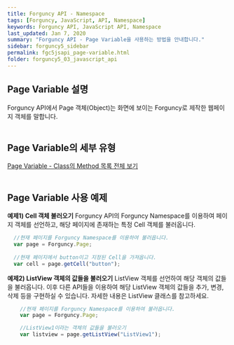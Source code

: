 ```yaml
---
title: Forguncy API - Namespace
tags: [Forguncy, JavaScript, API, Namespace]
keywords: Forguncy API, JavaScript API, Namespace
last_updated: Jan 7, 2020
summary: "Forguncy API - Page Variable을 사용하는 방법을 안내합니다."
sidebar: forguncy5_sidebar
permalink: fgc5jsapi_page-variable.html
folder: forguncy5_03_javascript_api
---
```


## Page Variable 설명
Forguncy API에서 Page 객체(Object)는 화면에 보이는 Forguncy로 제작한 웹페이지 객체를 말합니다. 
<br /><br />

## Page Variable의 세부 유형
[Page Variable - Class의 Method 목록 전체 보기](fgc5jsapi_page-class-list.html)
<br /><br />

## Page Variable 사용 예제

**예제1) Cell 객체 불러오기**
Forguncy API의 Forguncy Namespace를 이용하여 페이지 객체를 선언하고, 해당 페이지에 존재하는 특정 Cell 객체를 불러옵니다.<br />

~~~javascript
  //현재 페이지를 Forguncy Namespace를 이용하여 불러옵니다.
  var page = Forguncy.Page;
  
  //현재 페이지에서 button이고 지정된 Cell을 가져옵니다.
  var cell = page.getCell("button");
~~~

**예제2) ListView 객체의 값들을 불러오기**
ListView 객체를 선언하여 해당 객체의 값들을 불러옵니다. 이후 다른 API들을 이용하여 해당 ListView 객체의 값들을 추가, 변경, 삭제 등을 구현하실 수 있습니다. 자세한 내용은 ListView 클래스를 참고하세요.

~~~javascript
    //현재 페이지를 Forguncy Namespace를 이용하여 불러옵니다.
    var page = Forguncy.Page;

    //ListView1이라는 객체의 값들을 불러오기
    var listview = page.getListView("ListView1");
~~~
<br /><br />